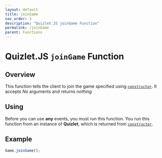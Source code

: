 ```yaml
---
layout: default
title: joinGame
nav_order: 3
description: "Quizlet.JS joinGame Function"
permalink: /joinGame
parent: Functions
---
```


# Quizlet.JS `joinGame` Function


## Overview
This function tells the client to join the game specified using [`constructor`](Constructor). It accepts *No* arguments and returns *nothing*

## Using
Before you can use **any** events, you must run this function. You run this function from an instance of **Quizlet**, which is returned from [`constructor`](Constructor).

## Example
```js
Game.joinGame();
```